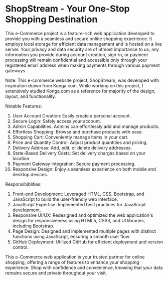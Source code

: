 # ShopStream - Your One-Stop Shopping Destination
This e-Commerce project is a feature-rich web application developed to provide you with a seamless and secure online shopping experience. It employs local storage for efficient data management and is hosted on a live server. Your privacy and data security are of utmost importance to us; any information you provide during account creation, sign-in, or payment processing will remain confidential and accessible only through your registered email address when making payments through various payment gateways.

Note: This e-commerce website project, ShopStream, was developed with inspiration drawn from Konga.com. While working on this project, I extensively studied Konga.com as a reference for majority of the design, layout, and functionality.

Notable Features:

1. User Account Creation: Easily create a personal account.
2. Secure Login: Safely access your account.
3. Admin Capabilities: Admins can effortlessly add and manage products.
4. Effortless Shopping: Browse and purchase products with ease.
5. Shopping Cart: Conveniently manage items in your cart.
6. Price and Quantity Control: Adjust product quantities and pricing.
7. Delivery Address: Add, edit, or delete delivery addresses.
8. State-Based Delivery Costs: Set delivery charges based on your location.
9. Payment Gateway Integration: Secure payment processing.
10. Responsive Design: Enjoy a seamless experience on both mobile and desktop devices.

Responsibiblities: 

1. Front-end Development: Leveraged HTML, CSS, Bootstrap, and JavaScript to build the user-friendly web interface.
2. JavaScript Expertise: Implemented best practices for JavaScript development.
3. Responsive UI/UX: Redesigned and optimized the web application's design for responsiveness using HTML5, CSS3, and UI libraries, including Bootstrap.
4. Page Design: Designed and implemented multiple pages with distinct functions using JavaScript, ensuring a smooth user flow.
5. GitHub Deployment: Utilized GitHub for efficient deployment and version control.

This e-Commerce web application is your trusted partner for online shopping, offering a range of features to enhance your shopping experience. Shop with confidence and convenience, knowing that your data remains secure and private throughout your visit.

